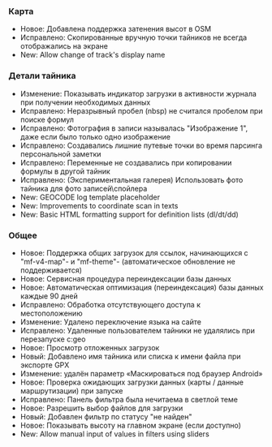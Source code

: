 
### Карта
- Новое: Добавлена поддержка затенения высот в OSM
- Исправлено: Скопированные вручную точки тайников не всегда отображались на экране
- New: Allow change of track's display name

### Детали тайника
- Изменение: Показывать индикатор загрузки в активности журнала при получении необходимых данных
- Исправлено: Неразрывный пробел (nbsp) не считался пробелом при поиске формул
- Исправлено: Фотография в записи называлась "Изображение 1", даже если было только одно изображение
- Исправлено: Создавались лишние путевые точки во время парсинга персональной заметки
- Исправлено: Переменные не создавались при копировании формулы в другой тайник
- Исправлено: (Экспериментальная галерея) Использовать фото тайника для фото записей\спойлера
- New: GEOCODE log template placeholder
- New: Improvements to coordinate scan in texts
- New: Basic HTML formatting support for definition lists (dl/dt/dd)

### Общее
- Новое: Поддержка общих загрузок для ссылок, начинающихся с "mf-v4-map"- и "mf-theme"- (автоматическое обновление не поддерживается)
- Новое: Сервисная процедура переиндексации базы данных
- Новое: Автоматическая оптимизация (переиндексация) базы данных каждые 90 дней
- Исправлено: Обработка отсутствующего доступа к местоположению
- Изменение: Удалено переключение языка на сайте
- Исправлено: Удаленные пользователем тайники не удалялись при перезапуске c:geo
- Новое: Просмотр отложенных загрузок
- Новый: Добавлено имя тайника или списка к имени файла при экспорте GPX
- Изменение: удалён параметр «Маскироваться под браузер Android»
- Новое: Проверка ожидающих загрузки данных (карты / данные маршрутизации) при запуске
- Исправлено: Панель фильтра была нечитаема в светлой теме
- Новое: Разрешить выбор файлов для загрузки
- Новый: Добавлен фильтр по статусу "не найден"
- Новое: Показывать высоту на главном экране (если доступно)
- New: Allow manual input of values in filters using sliders
